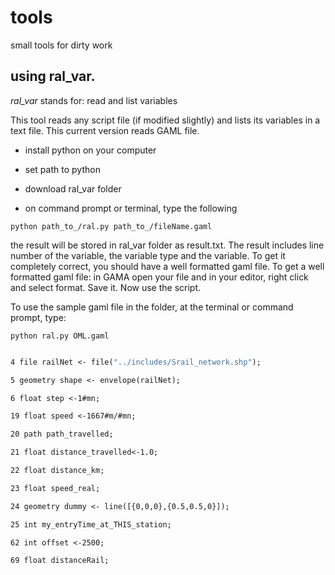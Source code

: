 # tools
small tools for dirty work




## using ral_var. 

*ral_var* stands for: read and list variables 

This tool reads any script file (if modified slightly) and lists its variables in a text file. This current version reads GAML file.



+ install python on your computer

+ set path to python

+ download ral_var folder

+ on command prompt or terminal, type the following 

` python path_to_/ral.py path_to_/fileName.gaml `

the result will be stored in ral_var folder as result.txt. The result includes line number of the variable, the variable type and the variable. To get it completely correct, you should have a well formatted gaml file. To get a well formatted gaml file: in GAMA open your file and in your editor, right click and select format. Save it. Now use the script. 

To use the sample gaml file in the folder, at the terminal or command prompt, type:

`python ral.py OML.gaml`

``` 3 file railStop <- file("../includes/Station_square.shp");

4 file railNet <- file("../includes/Srail_network.shp");

5 geometry shape <- envelope(railNet);

6 float step <-1#mn;

19 float speed <-1667#m/#mn;

20 path path_travelled;

21 float distance_travelled<-1.0;

22 float distance_km;

23 float speed_real;

24 geometry dummy <- line([{0,0,0},{0.5,0.5,0}]);

25 int my_entryTime_at_THIS_station;

62 int offset <-2500;

69 float distanceRail;

```


